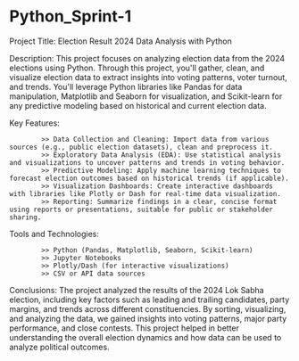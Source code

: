 # Python_Sprint-1

Project Title:
       Election Result 2024 Data Analysis with Python

Description:
       This project focuses on analyzing election data from the 2024 elections using Python. Through this project, you'll gather, clean, and visualize election data to 
       extract insights into voting patterns, voter turnout, and trends. You'll leverage Python libraries like Pandas for data manipulation, Matplotlib and Seaborn for 
       visualization, and Scikit-learn for any predictive modeling based on historical and current election data.

Key Features:

            >> Data Collection and Cleaning: Import data from various sources (e.g., public election datasets), clean and preprocess it.
            >> Exploratory Data Analysis (EDA): Use statistical analysis and visualizations to uncover patterns and trends in voting behavior.
            >> Predictive Modeling: Apply machine learning techniques to forecast election outcomes based on historical trends (if applicable).
            >> Visualization Dashboards: Create interactive dashboards with libraries like Plotly or Dash for real-time data visualization.
            >> Reporting: Summarize findings in a clear, concise format using reports or presentations, suitable for public or stakeholder sharing.

Tools and Technologies:

            >> Python (Pandas, Matplotlib, Seaborn, Scikit-learn)
            >> Jupyter Notebooks
            >> Plotly/Dash (for interactive visualizations)
            >> CSV or API data sources

Conclusions:
           The project analyzed the results of the 2024 Lok Sabha election, including key factors such as leading and trailing candidates, party margins, and trends across 
           different constituencies. By sorting, visualizing, and analyzing the data, we gained insights into voting patterns, major party performance, and close contests. 
           This project helped in better understanding the overall election dynamics and how data can be used to analyze political outcomes.
